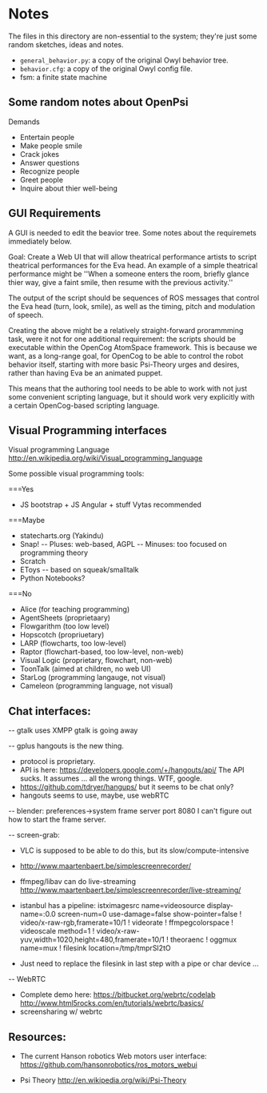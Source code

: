 
Notes
=====

The files in this directory are non-essential to the system; they're
just some random sketches, ideas and notes.

* `general_behavior.py`: a copy of the original Owyl behavior tree.
* `behavior.cfg`: a copy of the original Owyl config file.
* fsm: a finite state machine

Some random notes about OpenPsi
-------------------------------

Demands
 * Entertain people
 * Make people smile
 * Crack jokes
 * Answer questions
 * Recognize people
 * Greet people
 * Inquire about thier well-being


GUI Requirements
----------------
A GUI is needed to edit the beavior tree. Some notes about the
requiremets immediately below.

Goal: Create a Web UI that will allow theatrical performance artists
to script theatrical performances for the Eva head.  An example of a
simple theatrical performance might be ''When a someone enters the room,
briefly glance thier way, give a faint smile, then resume with the
previous activity.''

The output of the script should be sequences of ROS messages that
control the Eva head (turn, look, smile), as well as the timing, pitch
and modulation of speech.

Creating the above might be a relatively straight-forward prorammming
task, were it not for one additional requirement: the scripts should be
executable within the OpenCog AtomSpace framework. This is because we
want, as a long-range goal, for OpenCog to be able to control the robot
behavior itself, starting with more basic Psi-Theory urges and desires,
rather than having Eva be an animated puppet.

This means that the authoring tool needs to be able to work with not
just some convenient scripting language, but it should work very
explicitly with a certain OpenCog-based scripting language.

Visual Programming interfaces
-----------------------------
Visual programming Language
http://en.wikipedia.org/wiki/Visual_programming_language

Some possible visual programming tools:

===Yes
* JS bootstrap + JS Angular + stuff Vytas recommended

===Maybe
* statecharts.org (Yakindu)
* Snap!
  -- Pluses: web-based, AGPL
  -- Minuses: too focused on programming theory
* Scratch
* EToys -- based on squeak/smalltalk
* Python Notebooks?

===No
* Alice (for teaching programming)
* AgentSheets (proprietaary)
* Flowgarithm (too low level)
* Hopscotch (propriuetary)
* LARP (flowcharts, too low-level)
* Raptor (flowchart-based, too low-level, non-web)
* Visual Logic (proprietary, flowchart, non-web)
* ToonTalk (aimed at children, no web UI)
* StarLog (programming langauge, not visual)
* Cameleon (programming language, not visual)


Chat interfaces:
----------------
-- gtalk uses XMPP
   gtalk is going away

-- gplus hangouts is the new thing.
   * protocol is proprietary.
   * API is here: https://developers.google.com/+/hangouts/api/
     The API sucks.  It assumes ... all the wrong things. WTF, google.
   * https://github.com/tdryer/hangups/ but it seems to be chat only?
   * hangouts seems to use, maybe, use webRTC

-- blender: preferences->system
   frame server port 8080
   I can't figure out how to start the frame server.

-- screen-grab:
   * VLC is supposed to be able to do this, but its
     slow/compute-intensive

   * http://www.maartenbaert.be/simplescreenrecorder/
   * ffmpeg/libav can do live-streaming
     http://www.maartenbaert.be/simplescreenrecorder/live-streaming/
   * istanbul has a pipeline:  istximagesrc name=videosource display-name=:0.0 screen-num=0 use-damage=false show-pointer=false ! video/x-raw-rgb,framerate=10/1 ! videorate ! ffmpegcolorspace !  videoscale method=1 !  video/x-raw-yuv,width=1020,height=480,framerate=10/1 ! theoraenc !  oggmux name=mux ! filesink location=/tmp/tmprSI2tO
   * Just need to replace the filesink in last step with a pipe or
     char device ...

-- WebRTC
   * Complete demo here:
     https://bitbucket.org/webrtc/codelab
     http://www.html5rocks.com/en/tutorials/webrtc/basics/
   * screensharing w/ webrtc


Resources:
----------
* The current Hanson robotics Web motors user interface:
  https://github.com/hansonrobotics/ros_motors_webui

* Psi Theory
  http://en.wikipedia.org/wiki/Psi-Theory
